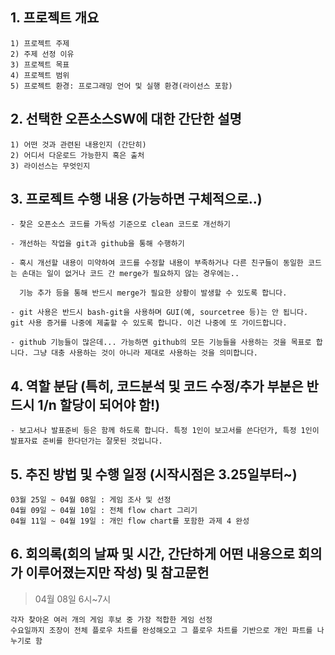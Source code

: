 ## 1. 프로젝트 개요
```
1) 프로젝트 주제
2) 주제 선정 이유
3) 프로젝트 목표
4) 프로젝트 범위
5) 프로젝트 환경: 프로그래밍 언어 및 실행 환경(라이선스 포함)
```

## 2. 선택한 오픈소스SW에 대한 간단한 설명
```
1) 어떤 것과 관련된 내용인지 (간단히)
2) 어디서 다운로드 가능한지 혹은 출처
3) 라이선스는 무엇인지
```

## 3. 프로젝트 수행 내용 (가능하면 구체적으로..)
```
- 찾은 오픈소스 코드를 가독성 기준으로 clean 코드로 개선하기

- 개선하는 작업을 git과 github을 통해 수행하기

- 혹시 개선할 내용이 미약하여 코드를 수정할 내용이 부족하거나 다른 친구들이 동일한 코드는 손대는 일이 없거나 코드 간 merge가 필요하지 않는 경우에는..

  기능 추가 등을 통해 반드시 merge가 필요한 상황이 발생할 수 있도록 합니다.

- git 사용은 반드시 bash-git을 사용하며 GUI(예, sourcetree 등)는 안 됩니다. git 사용 증거를 나중에 제출할 수 있도록 합니다. 이건 나중에 또 가이드합니다.

- github 기능들이 많은데... 가능하면 github의 모든 기능들을 사용하는 것을 목표로 합니다. 그냥 대충 사용하는 것이 아니라 제대로 사용하는 것을 의미합니다.
```

## 4. 역할 분담  (특히, 코드분석 및 코드 수정/추가 부분은 반드시 1/n 할당이 되어야 함!)
```
- 보고서나 발표준비 등은 함께 하도록 합니다. 특정 1인이 보고서를 쓴다던가, 특정 1인이 발표자료 준비를 한다던가는 잘못된 것입니다.
```

## 5. 추진 방법 및 수행 일정 (시작시점은 3.25일부터~)
```
03월 25일 ~ 04월 08일 : 게임 조사 및 선정
04월 09일 ~ 04월 10일 : 전체 flow chart 그리기
04월 11일 ~ 04월 19일 : 개인 flow chart를 포함한 과제 4 완성
```

## 6. 회의록(회의 날짜 및 시간, 간단하게 어떤 내용으로 회의가 이루어졌는지만 작성) 및 참고문헌
> 04월 08일 6시~7시
```
각자 찾아온 여러 개의 게임 후보 중 가장 적합한 게임 선정
수요일까지 조장이 전체 플로우 차트를 완성해오고 그 플로우 차트를 기반으로 개인 파트를 나누기로 함
```
